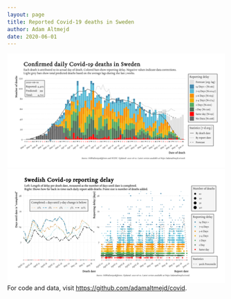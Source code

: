 ```yaml
---
layout: page
title: Reported Covid-19 deaths in Sweden
author: Adam Altmejd
date: 2020-06-01
---
```


![Graph of Swedish Covid-19 deaths with reporting delay.](deaths_lag_sweden_2020-06-01.png "Swedish Covid-19 deaths.")
![Graph of Swedish Covid-19 reporting delay in daily deaths.](lag_trend_sweden_2020-06-01.png "Trend in Swedish Covid-19 mortality reporting delay.")
For code and data, visit <https://github.com/adamaltmejd/covid>.
